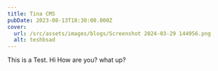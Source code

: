 ```yaml
---
title: Tina CMS
pubDate: 2023-08-13T18:30:00.000Z
cover:
  url: /src/assets/images/blogs/Screenshot 2024-03-29 144956.png
  alt: teshbsad
---
```


This is a Test. Hi How are you? what up?
